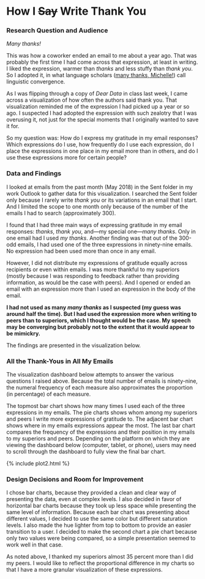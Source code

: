 # How I <strike>Say</strike> Write Thank You

### Research Question and Audience

<i>Many thanks!</i>

This was how a coworker ended an email to me about a year ago. That was probably the first time I had come across that expression, at least in writing. I liked the expression, warmer than <i>thanks</i> and less stuffy than <i>thank you</i>. So I adopted it, in what language scholars ([many thanks, Michelle!](https://www.youtube.com/watch?v=Ih2azjq2Hr0)) call linguistic convergence. 

As I was flipping through a copy of <i>Dear Data</i> in class last week, I came across a visualization of how often the authors said thank you. That visualization reminded me of the expression I had picked up a year or so ago. I suspected I had adopted the expression with such zealotry that I was overusing it, not just for the special moments that I originally wanted to save it for.  

So my question was: How do I express my gratitude in my email responses? Which expressions do I use, how frequently do I use each expression, do I place the expressions in one place in my email more than in others, and do I use these expressions more for certain people? 

### Data and Findings

I looked at emails from the past month (May 2018) in the Sent folder in my work Outlook to gather data for this visualization. I searched the Sent folder only because I rarely write <i>thank you</i> or its variations in an email that I start. And I limited the scope to one month only because of the number of the emails I had to search (approximately 300). 

I found that I had three main ways of expressing gratitude in my email responses: <i>thanks</i>, <i>thank you</i>, and—my special one—<i>many thanks</i>. Only in one email had I used <i>my thanks</i>. Another finding was that out of the 300-odd emails, I had used one of the three expressions in ninety-nine emails. No expression had been used more than once in any email. 

However, I did not distribute my expressions of gratitude equally across recipients or even within emails. I was more thankful to my superiors (mostly because I was responding to feedback rather than providing information, as would be the case with peers). And I opened or ended an email with an expression more than I used an expression in the body of the email.

<b>I had not used as many <i>many thanks</i> as I suspected (my guess was around half the time). But I had used the expression more when writing to peers than to superiors, which I thought would be the case. My speech may be converging but probably not to the extent that it would appear to be mimickry.</b>

The findings are presented in the visualization below.

### All the Thank-Yous in All My Emails

The visualization dashboard below attempts to answer the various questions I raised above. Because the total number of emails is ninety-nine, the numeral frequency of each measure also approximates the proportion (in percentage) of each measure.

The topmost bar chart shows how many times I used each of the three expressions in my emails. The pie charts shows whom among my superiors and peers I write more expressions of gratitude to. The adjacent bar chart shows where in my emails expressions appear the most. The last bar chart compares the frequency of the expressions and their position in my emails to my superiors and peers. Depending on the platform on which they are viewing the dashboard below (computer, tablet, or phone), users may need to scroll through the dashboard to fully view the final bar chart.

{% include plot2.html %}

### Design Decisions and Room for Improvement

I chose bar charts, because they provided a clean and clear way of presenting the data, even at complex levels. I also decided in favor of horizontal bar charts because they took up less space while presenting the same level of information. Because each bar chart was presenting about different values, I decided to use the same color but different saturation levels. I also made the hue lighter from top to bottom to provide an easier transition to a user. I decided to make the second chart a pie chart because only two values were being compared, so a simple presentation seemed to work well in that case. 

As noted above, I thanked my superiors almost 35 percent more than I did my peers. I would like to reflect the proportional difference in my charts so that I have a more granular visualization of these expressions.
